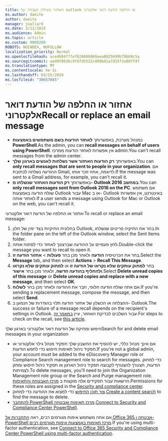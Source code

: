```yaml
---
title: האחזור בשולחן העבודה של outlook או החלפה הודעת דואר אלקטרוני
ms.author: daeite
author: daeite
manager: joallard
ms.date: 3/13/2019
ms.audience: Admin
ms.topic: article
ms.custom: 9000260
ROBOTS: NOINDEX, NOFOLLOW
localization_priority: Normal
ms.openlocfilehash: aced684777ef82860b969aea8825699b78b04c5a
ms.sourcegitcommit: aad9f863bc9fd7d5522c480bd1a7d15f3a80ff4f
ms.translationtype: MT
ms.contentlocale: he-IL
ms.lasthandoff: 03/15/2019
ms.locfileid: "30657045"
---
```

# <a name="recall-or-replace-an-email-message"></a><span data-ttu-id="990e7-102">אחזור או החלפה של הודעת דואר אלקטרוני</span><span class="sxs-lookup"><span data-stu-id="990e7-102">Recall or replace an email message</span></span>

- <span data-ttu-id="990e7-103">כמנהל מערכת, באפשרותך **לאחזר הודעות בשם משתמשים באמצעות PowerShell**.</span><span class="sxs-lookup"><span data-stu-id="990e7-103">As the admin, you can **recall messages on behalf of users using PowerShell**.</span></span> <span data-ttu-id="990e7-104">אין אפשרות לאחזר הודעות ממרכז admin.</span><span class="sxs-lookup"><span data-stu-id="990e7-104">You can't recall messages from the admin center.</span></span>
- <span data-ttu-id="990e7-105">באפשרותך **רק הודעות האחזור אשר נשלחות לאנשים בארגון שלך**.</span><span class="sxs-lookup"><span data-stu-id="990e7-105">You can **only recall messages that are sent to people in your organization**.</span></span> <span data-ttu-id="990e7-106">אם ההודעה נשלחה לכתובת Gmail, לדוגמה, אתה זוכר אותו.</span><span class="sxs-lookup"><span data-stu-id="990e7-106">If the message was sent to a Gmail address, for example, you can't recall it.</span></span>
- <span data-ttu-id="990e7-107">באפשרותך **רק הודעות האחזור שנשלחו מ- Outlook 2016 במחשב**.</span><span class="sxs-lookup"><span data-stu-id="990e7-107">You can **only recall messages sent from Outlook 2016 on the PC**.</span></span> <span data-ttu-id="990e7-108">אם משתמש שולח הודעה באמצעות Outlook עבור Mac או ב- Outlook באינטרנט, אין אפשרות לאחזר אותה.</span><span class="sxs-lookup"><span data-stu-id="990e7-108">If a user sends a message using Outlook for Mac or Outlook on the web, you can't recall it.</span></span>

<span data-ttu-id="990e7-109">אחזור או החלפה של הודעת דואר אלקטרוני:</span><span class="sxs-lookup"><span data-stu-id="990e7-109">To recall or replace an email message:</span></span>

1. <span data-ttu-id="990e7-110">בחלונית התיקיות בצד ימין של חלון Outlook, בחר את התיקיה פריטים שנשלחו.</span><span class="sxs-lookup"><span data-stu-id="990e7-110">In the folder pane on the left of the Outlook window, select the Sent Items folder.</span></span>
1. <span data-ttu-id="990e7-111">לחץ פעמיים על ההודעה שברצונך לאחזר כדי לפתוח אותה.</span><span class="sxs-lookup"><span data-stu-id="990e7-111">Double-click the message you want to recall to open it.</span></span>
1. <span data-ttu-id="990e7-112">בחר את הכרטיסיה **הודעה** ולאחר מכן בחר **פעולות** > **אחזור הודעה זו**.</span><span class="sxs-lookup"><span data-stu-id="990e7-112">Select the **Message** tab, and then select **Actions** > **Recall This Message**.</span></span>
1. <span data-ttu-id="990e7-113">בחר **למחוק עותקים שלא נקראו של הודעה זו** או **למחוק עותקים שלא נקראו ולהחליף בהודעה חדשה**, ולאחר מכן בחר **אישור**.</span><span class="sxs-lookup"><span data-stu-id="990e7-113">Select **Delete unread copies of this message** or **Delete unread copies and replace with a new message**, and then select **OK**.</span></span>
1. <span data-ttu-id="990e7-114">אם אתה שולח הודעה חלופי, חבר את ההודעה ולאחר מכן בחר **לשלוח**.</span><span class="sxs-lookup"><span data-stu-id="990e7-114">If you're sending a replacement message, compose the message, and then select **Send**.</span></span>
1. <span data-ttu-id="990e7-115">ההצלחה או הכשלון של אחזור הודעה תלוי בהגדרות של הנמען ב- Outlook.</span><span class="sxs-lookup"><span data-stu-id="990e7-115">The success or failure of a message recall depends on the recipient's settings in Outlook.</span></span> <span data-ttu-id="990e7-116">עבור השלבים לבדיקת האחזור, עיין [במאמר זה](https://support.office.com/article/35027f88-d655-4554-b4f8-6c0729a723a0).</span><span class="sxs-lookup"><span data-stu-id="990e7-116">For steps to check on the recall, see [this article](https://support.office.com/article/35027f88-d655-4554-b4f8-6c0729a723a0).</span></span>

<span data-ttu-id="990e7-117">חיפוש ומחיקה של הודעות דואר אלקטרוני בארגון שלך</span><span class="sxs-lookup"><span data-stu-id="990e7-117">Search for and delete email messages in your organization</span></span>

- <span data-ttu-id="990e7-118">אם אינך מנהל כללי, יש להוסיף את החשבון שלך תפקיד מנהל גילוי אלקטרוני או תפקיד ניהול תאימות חיפוש כדי לחפש הודעות.</span><span class="sxs-lookup"><span data-stu-id="990e7-118">If you're not a global admin, your account must be added to the eDiscovery Manager role or Compliance Search management role to search for messages.</span></span> <span data-ttu-id="990e7-119">כדי למחוק הודעות, תצטרך להצטרף לקבוצה תפקיד ניהול הארגון או תפקיד ניהול חיפוש ומחק לצמיתות.</span><span class="sxs-lookup"><span data-stu-id="990e7-119">To delete messages, you'll need to join the Organization Management role group or the Search and Purge management role.</span></span> <span data-ttu-id="990e7-120">הרשאות עבור תפקידים אלה מוקצות ב [מרכז האבטחה והתאימות](https://go.microsoft.com/fwlink/?linkid=2083731).</span><span class="sxs-lookup"><span data-stu-id="990e7-120">Permissions for these roles are assigned in the [Security and compliance center](https://go.microsoft.com/fwlink/?linkid=2083731).</span></span>
- <span data-ttu-id="990e7-121">[צור תוכן החיפוש](https://docs.microsoft.com/office365/securitycompliance/content-search) כדי למצוא את ההודעה כדי למחוק.</span><span class="sxs-lookup"><span data-stu-id="990e7-121">[Create a content search](https://docs.microsoft.com/office365/securitycompliance/content-search) to find the message to delete.</span></span>
- <span data-ttu-id="990e7-122">[להתחבר PowerShell מרכז תאימות ואבטחה](https://docs.microsoft.com/powershell/exchange/office-365-scc/connect-to-scc-powershell/connect-to-scc-powershell?view=exchange-ps).</span><span class="sxs-lookup"><span data-stu-id="990e7-122">[Connect to Security and Compliance Center PowerShell](https://docs.microsoft.com/powershell/exchange/office-365-scc/connect-to-scc-powershell/connect-to-scc-powershell?view=exchange-ps).</span></span>

<span data-ttu-id="990e7-123">אם אתה משתמש אימות מגורמים רבים, ראה [התחברות אל Office 365 אבטחה ו- PowerShell מרכז תאימות באמצעות אימות מגורמים רבים](https://docs.microsoft.com/powershell/exchange/office-365-scc/connect-to-scc-powershell/mfa-connect-to-scc-powershell?view=exchange-ps).</span><span class="sxs-lookup"><span data-stu-id="990e7-123">If you're using multi-factor authentication, see [Connect to Office 365 Security and Compliance Center PowerShell using multi-factor authentication](https://docs.microsoft.com/powershell/exchange/office-365-scc/connect-to-scc-powershell/mfa-connect-to-scc-powershell?view=exchange-ps).</span></span>
